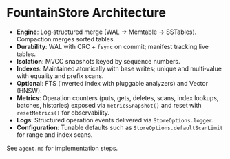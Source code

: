 
# FountainStore Architecture

- **Engine**: Log‑structured merge (WAL → Memtable → SSTables). Compaction merges sorted tables.
- **Durability**: WAL with CRC + `fsync` on commit; manifest tracking live tables.
- **Isolation**: MVCC snapshots keyed by sequence numbers.
- **Indexes**: Maintained atomically with base writes; unique and multi‑value with equality and prefix scans.
- **Optional**: FTS (inverted index with pluggable analyzers) and Vector (HNSW).
- **Metrics**: Operation counters (puts, gets, deletes, scans, index lookups, batches, histories) exposed via `metricsSnapshot()` and reset with `resetMetrics()` for observability.
- **Logs**: Structured operation events delivered via `StoreOptions.logger`.
- **Configuration**: Tunable defaults such as `StoreOptions.defaultScanLimit` for range and index scans.

See `agent.md` for implementation steps.
